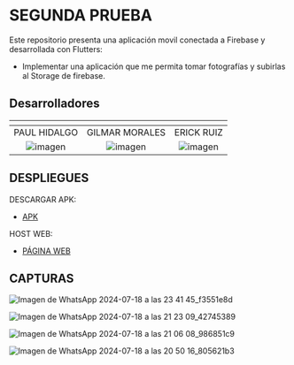 # SEGUNDA PRUEBA

Este repositorio presenta una aplicación movil conectada a Firebase y desarrollada con Flutters:

- Implementar una aplicación que me permita tomar fotografías y subirlas al Storage de firebase. 

## Desarrolladores
| <!-- -->      | <!-- -->        | <!-- -->      |
|:-------------:|:---------------:|:-------------:|
| PAUL HIDALGO  | GILMAR MORALES | ERICK RUIZ |       
|![imagen](https://github.com/Morales-Gilmar-Vladimir/PruebaLogin/assets/117743844/c00dd7cc-ae51-405e-aed4-193abecda412)|![imagen](https://github.com/Morales-Gilmar-Vladimir/PruebaLogin/assets/117743844/a19519fa-99a2-4e90-afcb-7d580ae7f710)|![imagen](https://github.com/Morales-Gilmar-Vladimir/PruebaLogin/assets/117743844/8941e0b8-8cd4-4451-8e89-c96be369d5db)|

## DESPLIEGUES

DESCARGAR APK:
- [APK](https://drive.google.com/file/d/1vPMLa-QVOkx8o101ETv9x_8sRsyOq_bv/view?usp=sharing)

HOST WEB:
- [PÁGINA WEB](https://fir-flutter-codelab-2a70e.web.app/)

## CAPTURAS 

![Imagen de WhatsApp 2024-07-18 a las 23 41 45_f3551e8d](https://github.com/user-attachments/assets/81ff6ea2-f088-4ed6-b714-50abdd2613fd)

![Imagen de WhatsApp 2024-07-18 a las 21 23 09_42745389](https://github.com/user-attachments/assets/e31f850b-26d6-48d5-997d-ac2af78d9426)

![Imagen de WhatsApp 2024-07-18 a las 21 06 08_986851c9](https://github.com/user-attachments/assets/f6a21ff5-d870-4d88-b635-32de1e341cac)

![Imagen de WhatsApp 2024-07-18 a las 20 50 16_805621b3](https://github.com/user-attachments/assets/e1bfe0b1-fcac-4bb1-ab2e-262a1132d78d)






